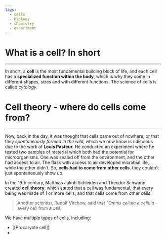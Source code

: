 ```yaml
---
tags:
  - cells
  - biology
  - chemistry
  - experiment
---
```

# What is a cell? In short
---
In short, a **cell** is the most fundamental building block of life, and each cell has a **specialized function within the body**, which is why they come in different shapes, sizes and with different functions. The science of cells is called *cytology.*

# Cell theory - where do cells come from?
---
Now, back in the day, it was thought that cells came out of nowhere, or that they *spontaneously formed in the wild*, which we now know is ridiculous due to the work of **Louis Pasteur.** He conducted an experiment where he tested two samples of material which both had the potential for microorganisms. One was sealed off from the environment, and the other had access to air. The flask with access to air developed microbial life, while the other didn't. So, **cells had to come from other cells**, they couldn't just spontaneously show up.

In the 19th century, Matthias Jakob Schleiden and Theodor Schwann created **cell theory**, which stated that a cell was fundamental, that every being was made of 1 or more cells, and that cells come from other cells. 

> Another scientist, Rudolf Virchow, said that *"Omnis cellula e cellula* - every cell from a cell.

We have multiple types of cells, including:
- [[Procaryote cell]]
- 
